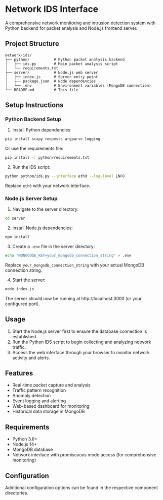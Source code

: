 # Network IDS Interface

A comprehensive network monitoring and intrusion detection system with Python backend for packet analysis and Node.js frontend server.

## Project Structure

```
network-ids/
├── python/           # Python packet analysis backend
│   ├── ids.py        # Main packet analysis script
│   └── requirements.txt
├── server/           # Node.js web server
│   ├── index.js      # Server entry point
│   ├── package.json  # Node dependencies
│   └── .env          # Environment variables (MongoDB connection)
└── README.md         # This file
```

## Setup Instructions

### Python Backend Setup

1. Install Python dependencies:

```bash
pip install scapy requests argparse logging
```

Or use the requirements file:

```bash
pip install -r python/requirements.txt
```

2. Run the IDS script:

```bash
python python/ids.py --interface eth0 --log-level INFO
```

Replace `eth0` with your network interface.

### Node.js Server Setup

1. Navigate to the server directory:

```bash
cd server
```

2. Install Node.js dependencies:

```bash
npm install
```

3. Create a `.env` file in the server directory:

```bash
echo "MONGOOSE_KEY=your_mongodb_connection_string" > .env
```

Replace `your_mongodb_connection_string` with your actual MongoDB connection string.

4. Start the server:

```bash
node index.js
```

The server should now be running at http://localhost:3000 (or your configured port).

## Usage

1. Start the Node.js server first to ensure the database connection is established.
2. Run the Python IDS script to begin collecting and analyzing network traffic.
3. Access the web interface through your browser to monitor network activity and alerts.

## Features

- Real-time packet capture and analysis
- Traffic pattern recognition
- Anomaly detection
- Event logging and alerting
- Web-based dashboard for monitoring
- Historical data storage in MongoDB

## Requirements

- Python 3.8+
- Node.js 14+
- MongoDB database
- Network interface with promiscuous mode access (for comprehensive monitoring)

## Configuration

Additional configuration options can be found in the respective component directories.

